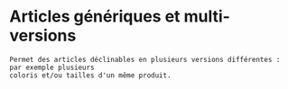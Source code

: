 # Articles génériques et multi-versions


    Permet des articles déclinables en plusieurs versions différentes : par exemple plusieurs 
    coloris et/ou tailles d'un même produit. 
  

